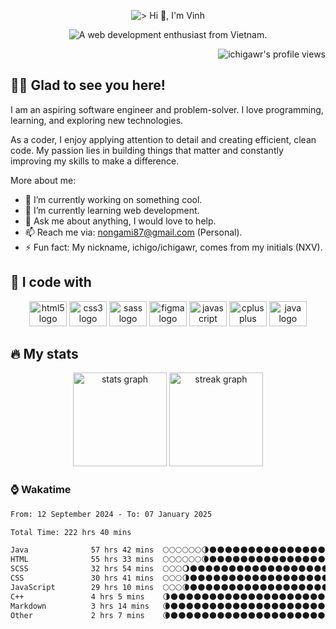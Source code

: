 <p align="center">
  <img src="https://readme-typing-svg.demolab.com?font=Fira+Code&size=32&duration=3000&pause=500&center=true&width=435&height=50&lines=%3E+Hi+%F0%9F%91%8B%2C+;I'm+Vinh" alt="> Hi 👋, I'm Vinh" />
</p>

<p align="center">
  <img src="https://readme-typing-svg.demolab.com?font=Fira+Code&duration=3500&pause=0&center=true&repeat=false&width=600&height=30&lines=A+web+development+enthusiast+from+Vietnam." alt="A web development enthusiast from Vietnam." />
</p>

<p align="right">
  <img
    src="https://komarev.com/ghpvc/?username=ichigawr&label=Profile%20views&color=0e75b6&style=for-the-badge"
    alt="ichigawr's profile views"
  />
</p>

<h2 align="left">🙋‍♂️ Glad to see you here!</h2>

<p align="left">I am an aspiring software engineer and problem-solver. I love programming, learning, and exploring new technologies.</p>

<p align="left">
  As a coder, I enjoy applying attention to detail and creating efficient, clean code.
  My passion lies in building things that matter and constantly improving my skills to make a difference.
</p>

<p>More about me:</p>

<ul align="left">
  <li>🔭 I’m currently working on something cool.</li>
  <li>🌱 I’m currently learning web development.</li>
  <li>💬 Ask me about anything, I would love to help.</li>
  <li>📫 Reach me via: <a href="mailto:nongami87@gmail.com">nongami87@gmail.com</a> (Personal).</li>
  <li>⚡ Fun fact: My nickname, ichigo/ichigawr, comes from my initials (NXV).</li>
</ul>

<h2 align="left">🔧 I code with</h2>

<div align="center">
  <img src="https://cdn.jsdelivr.net/gh/devicons/devicon/icons/html5/html5-original.svg" height="40" width="60" alt="html5 logo" />
  <img src="https://cdn.jsdelivr.net/gh/devicons/devicon/icons/css3/css3-original.svg" height="40" width="60" alt="css3 logo" />
  <img src="https://cdn.jsdelivr.net/gh/devicons/devicon/icons/sass/sass-original.svg" height="40" width="60" alt="sass logo" />
  <img src="https://cdn.jsdelivr.net/gh/devicons/devicon/icons/figma/figma-original.svg" height="40" width="60" alt="figma logo" />
  <img src="https://cdn.jsdelivr.net/gh/devicons/devicon/icons/javascript/javascript-original.svg" height="40" width="60" alt="javascript logo" />
  <img src="https://cdn.jsdelivr.net/gh/devicons/devicon/icons/cplusplus/cplusplus-original.svg" height="40" width="60" alt="cplusplus logo" />
  <img src="https://cdn.jsdelivr.net/gh/devicons/devicon/icons/java/java-original.svg" height="40" width="60" alt="java logo" />
</div>

<h2 align="left">🔥 My stats</h2>

<div align="center">
  <!-- Stats Card -->
  <picture>
    <source
      srcset="https://github-readme-stats.vercel.app/api?username=ichigawr&hide_title=true&rank_icon=github&show_icons=true&include_all_commits=true&count_private=true&disable_animations=false&theme=dracula&locale=en&hide_border=true&order=1"
      media="(prefers-color-scheme: dark)"
    />
    <source
      srcset="https://github-readme-stats.vercel.app/api?username=ichigawr&hide_title=true&rank_icon=github&show_icons=true&include_all_commits=true&count_private=true&disable_animations=false&locale=en&order=1"
      media="(prefers-color-scheme: light), (prefers-color-scheme: no-preference)"
    />
    <img src="https://github-readme-stats.vercel.app/api?username=ichigawr" height="150" alt="stats graph"  />
  </picture>
  <!-- Streak Card -->
  <picture>
    <source
      srcset="https://streak-stats.demolab.com?user=ichigawr&locale=en&theme=dracula&hide_border=true&order=3"
      media="(prefers-color-scheme: dark)"
    />
    <source
      srcset="https://streak-stats.demolab.com?user=ichigawr&locale=en&order=3"
      media="(prefers-color-scheme: light), (prefers-color-scheme: no-preference)"
    />
    <img src="https://streak-stats.demolab.com?user=ichigawr" height="150" alt="streak graph"  />
  </picture>
</div>

<h3>⌚ Wakatime</h3>

<!--START_SECTION:waka-->

```txt
From: 12 September 2024 - To: 07 January 2025

Total Time: 222 hrs 40 mins

Java              57 hrs 42 mins  🌕🌕🌕🌕🌕🌕🌗🌑🌑🌑🌑🌑🌑🌑🌑🌑🌑🌑🌑🌑🌑🌑🌑🌑🌑   25.67 %
HTML              55 hrs 33 mins  🌕🌕🌕🌕🌕🌕🌘🌑🌑🌑🌑🌑🌑🌑🌑🌑🌑🌑🌑🌑🌑🌑🌑🌑🌑   24.71 %
SCSS              32 hrs 54 mins  🌕🌕🌕🌖🌑🌑🌑🌑🌑🌑🌑🌑🌑🌑🌑🌑🌑🌑🌑🌑🌑🌑🌑🌑🌑   14.64 %
CSS               30 hrs 41 mins  🌕🌕🌕🌗🌑🌑🌑🌑🌑🌑🌑🌑🌑🌑🌑🌑🌑🌑🌑🌑🌑🌑🌑🌑🌑   13.65 %
JavaScript        29 hrs 10 mins  🌕🌕🌕🌘🌑🌑🌑🌑🌑🌑🌑🌑🌑🌑🌑🌑🌑🌑🌑🌑🌑🌑🌑🌑🌑   12.98 %
C++               4 hrs 5 mins    🌗🌑🌑🌑🌑🌑🌑🌑🌑🌑🌑🌑🌑🌑🌑🌑🌑🌑🌑🌑🌑🌑🌑🌑🌑   01.82 %
Markdown          3 hrs 14 mins   🌘🌑🌑🌑🌑🌑🌑🌑🌑🌑🌑🌑🌑🌑🌑🌑🌑🌑🌑🌑🌑🌑🌑🌑🌑   01.44 %
Other             2 hrs 7 mins    🌘🌑🌑🌑🌑🌑🌑🌑🌑🌑🌑🌑🌑🌑🌑🌑🌑🌑🌑🌑🌑🌑🌑🌑🌑   00.95 %
```

<!--END_SECTION:waka-->
